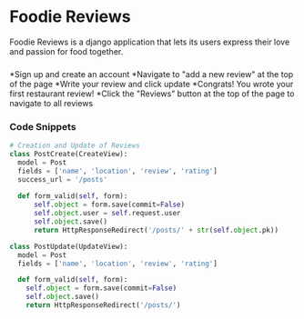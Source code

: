 # Foodie Reviews
Foodie Reviews is a django application that lets its users express their love and passion for food together.

###
*Sign up and create an account
*Navigate to "add a new review" at the top of the page
*Write your review and click update
*Congrats! You wrote your first restaurant review!
*Click the "Reviews" button at the top of the page to navigate to all reviews


### Code Snippets
``` python
# Creation and Update of Reviews
class PostCreate(CreateView):
  model = Post
  fields = ['name', 'location', 'review', 'rating']
  success_url = '/posts'
  
  def form_valid(self, form):
      self.object = form.save(commit=False)
      self.object.user = self.request.user
      self.object.save()
      return HttpResponseRedirect('/posts/' + str(self.object.pk))

class PostUpdate(UpdateView):
  model = Post
  fields = ['name', 'location', 'review', 'rating']

  def form_valid(self, form):
    self.object = form.save(commit=False)
    self.object.save()
    return HttpResponseRedirect('/posts/')

```